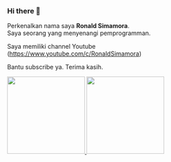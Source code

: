 ### Hi there 👋

<!--
**ronaldsimamora/ronaldsimamora** is a ✨ _special_ ✨ repository because its `README.md` (this file) appears on your GitHub profile.

Here are some ideas to get you started:

- 🔭 I’m currently working on ...
- 🌱 I’m currently learning ...
- 👯 I’m looking to collaborate on ...
- 🤔 I’m looking for help with ...
- 💬 Ask me about ...
- 📫 How to reach me: ...
- 😄 Pronouns: ...
- ⚡ Fun fact: ...
-->

Perkenalkan nama saya **Ronald Simamora**.\
Saya seorang yang menyenangi pemprogramman.

Saya memiliki channel Youtube
(https://www.youtube.com/c/RonaldSimamora)

Bantu subscribe ya.
Terima kasih.

<p align="left">
<a href="https://github.com/ronaldsimamora">
      <img height="180em" src="https://github-readme-stats-eight-theta.vercel.app/api?username=ronaldsimamora&show_icons=true&theme=algolia&include_all_commits=true&count_private=true"/>
      <img height="180em" src="https://github-readme-stats-eight-theta.vercel.app/api/top-langs/?username=ronaldsimamora&layout=compact&langs_count=8&theme=algolia"/>
    </a>
</p>
